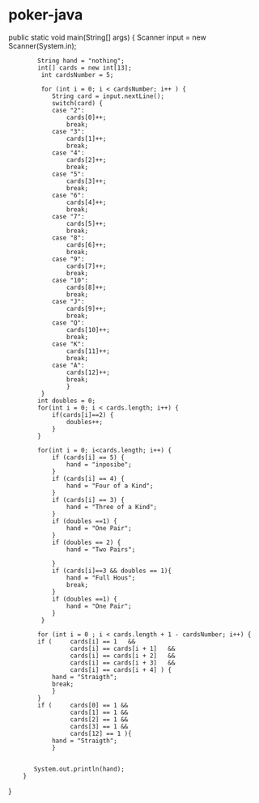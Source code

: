 # poker-java

public static void main(String[] args) {
			Scanner input = new Scanner(System.in);
			
			String hand = "nothing";
			int[] cards = new int[13];
			 int cardsNumber = 5;
			 
			 for (int i = 0; i < cardsNumber; i++ ) {
				String card = input.nextLine();
				switch(card) {
				case "2":
					cards[0]++;
					break;
				case "3":
					cards[1]++;
					break;
				case "4":
					cards[2]++;
					break;
				case "5":
					cards[3]++;
					break;
				case "6":
					cards[4]++;
					break;
				case "7":
					cards[5]++;
					break;
				case "8":
					cards[6]++;
					break;
				case "9":
					cards[7]++;
					break;
				case "10":
					cards[8]++;
					break;
				case "J":
					cards[9]++;
					break;
				case "Q":
					cards[10]++;
					break;
				case "K":
					cards[11]++;
					break;
				case "A":
					cards[12]++;
					break;
					}
			 }
			int doubles = 0;
			for(int i = 0; i < cards.length; i++) {
				if(cards[i]==2) {
					doubles++;
				}
			}
			
			for(int i = 0; i<cards.length; i++) {
			    if (cards[i] == 5) {
			    	hand = "inposibe";	
				}
			    if (cards[i] == 4) {
			    	hand = "Four of a Kind";	
				}
			    if (cards[i] == 3) {
			    	hand = "Three of a Kind";	
				}
			    if (doubles ==1) {
			    	hand = "One Pair";	
				}
			    if (doubles == 2) {
			    	hand = "Two Pairs";

			    }
			    if (cards[i]==3 && doubles == 1){
			    	hand = "Full Hous";
			    	break;
			    }
			    if (doubles ==1) {
			    	hand = "One Pair";	
				}
			 }
			
			for (int i = 0 ; i < cards.length + 1 - cardsNumber; i++) {
			if (     cards[i] == 1   && 
					 cards[i] == cards[i + 1]	&&
					 cards[i] == cards[i + 2]	&&
					 cards[i] == cards[i + 3]	&&
					 cards[i] == cards[i + 4] ) {
				hand = "Straigth"; 
				break;
				}
			}	
			if (     cards[0] == 1 && 
					 cards[1] == 1 &&
					 cards[2] == 1 &&
					 cards[3] == 1 &&
					 cards[12] == 1 ){
				hand = "Straigth";
				}
			
		
	       System.out.println(hand);
		}
   }

